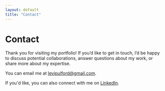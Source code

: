 ```yaml
---
layout: default
title: "Contact"
---
```

# Contact

Thank you for visiting my portfolio! If you’d like to get in touch, I’d be happy to discuss potential collaborations, answer questions about my work, or share more about my expertise.

You can email me at [levipulford@gmail.com](mailto:levipulford@gmail.com).

If you'd like, you can also connect with me on [LinkedIn](https://www.linkedin.com/in/levipulford/).

